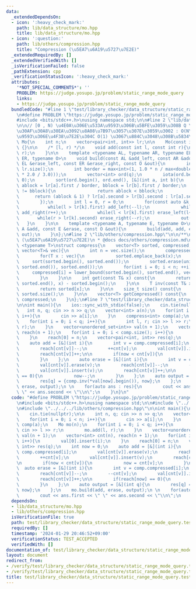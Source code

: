 ```yaml
---
data:
  _extendedDependsOn:
  - icon: ':heavy_check_mark:'
    path: lib/data_structure/mo.hpp
    title: lib/data_structure/mo.hpp
  - icon: ':question:'
    path: lib/others/compression.hpp
    title: "Compression (\u5EA7\u6A19\u5727\u7E2E)"
  _extendedRequiredBy: []
  _extendedVerifiedWith: []
  _isVerificationFailed: false
  _pathExtension: cpp
  _verificationStatusIcon: ':heavy_check_mark:'
  attributes:
    '*NOT_SPECIAL_COMMENTS*': ''
    PROBLEM: https://judge.yosupo.jp/problem/static_range_mode_query
    links:
    - https://judge.yosupo.jp/problem/static_range_mode_query
  bundledCode: "#line 1 \"test/library_checker/data_structure/static_range_mode_query.test.cpp\"\
    \n#define PROBLEM \"https://judge.yosupo.jp/problem/static_range_mode_query\"\n\
    #include <bits/stdc++.h>\nusing namespace std;\n\n#line 2 \"lib/data_structure/mo.hpp\"\
    \n\n// [0 , N) \u4E0A\u306E\u533A\u9593\u306B\u5BFE\u3059\u308B Q \u500B\u306E\
    \u30AF\u30A8\u30EA\u3092\u8A08\u7B97\u3057\u307E\u3059\u3002 : O(N\u221AQ) (\u533A\
    \u9593\u306E\u4F38\u7E2E\u304C O(1) \u3067\u884C\u3048\u308B\u5834\u5408)\nstruct\
    \ Mo{\n    int n;\n    vector<pair<int, int>> lr;\n\n    Mo(const int n) : n(n)\
    \ {}\n\n    /* [l, r) */\n    void add(const int l, const int r){\n        lr.emplace_back(l,\
    \ r);\n    }\n\n    template <typename AL, typename AR, typename EL, typename\
    \ ER, typename O>\n    void build(const AL &add_left, const AR &add_right, const\
    \ EL &erase_left, const ER &erase_right, const O &out){\n        int q = (int)\
    \ lr.size();\n        int border = max<int>(1, 1.0 * n / max<double>(1.0, sqrt(q\
    \ * 2.0 / 3.0)));\n        vector<int> ord(q);\n        iota(ord.begin(), ord.end(),\
    \ 0);\n        sort(ord.begin(), ord.end(), [&](int a, int b){\n            int\
    \ ablock = lr[a].first / border, bblock = lr[b].first / border;\n            if(ablock\
    \ != bblock){\n                return ablock < bblock;\n            }\n      \
    \      return (ablock & 1) ? lr[a].second > lr[b].second : lr[a].second < lr[b].second;\n\
    \        });\n        int l = 0, r = 0;\n        for(const auto &k : ord){\n \
    \           while(l > lr[k].first) add_left(--l);\n            while(r < lr[k].second)\
    \ add_right(r++);\n            while(l < lr[k].first) erase_left(l++);\n     \
    \       while(r > lr[k].second) erase_right(--r);\n            out(k);\n     \
    \   }\n    }\n\n    template <typename A, typename E, typename O>\n    void build(const\
    \ A &add, const E &erase, const O &out){\n        build(add, add, erase, erase,\
    \ out);\n    }\n};\n#line 2 \"lib/others/compression.hpp\"\n\n/**\n * @brief Compression\
    \ (\u5EA7\u6A19\u5727\u7E2E)\n * @docs docs/others/compression.md\n */\n\ntemplate\
    \ <typename T>\nstruct compress{\n    vector<T> sorted, compressed;\n\n    compress(const\
    \ vector<T>& vec){\n        int n = vec.size();\n        compressed.resize(n);\n\
    \        for(T x : vec){\n            sorted.emplace_back(x);\n        }\n   \
    \     sort(sorted.begin(), sorted.end());\n        sorted.erase(unique(sorted.begin(),\
    \ sorted.end()), sorted.end());\n        for(int i = 0; i < n; ++i){\n       \
    \     compressed[i] = lower_bound(sorted.begin(), sorted.end(), vec[i]) - sorted.begin();\n\
    \        }\n    }\n\n    int get(const T& x) const{\n        return lower_bound(sorted.begin(),\
    \ sorted.end(), x) - sorted.begin();\n    }\n\n    T inv(const T& x) const{\n\
    \        return sorted[x];\n    }\n\n    size_t size() const{\n        return\
    \ sorted.size();\n    }\n\n    vector<T> getCompressed() const{\n        return\
    \ compressed;\n    }\n};\n#line 7 \"test/library_checker/data_structure/static_range_mode_query.test.cpp\"\
    \n\nint main(){\n    ios::sync_with_stdio(false);\n    cin.tie(nullptr);\n\n \
    \   int n, q; cin >> n >> q;\n    vector<int> a(n);\n    for(int i = 0; i < n;\
    \ i++){\n        cin >> a[i];\n    }\n    compress<int> comp(a);\n    Mo mo(n);\n\
    \    for(int i = 0; i < q; i++){\n        int l, r; cin >> l >> r;\n        mo.add(l,\
    \ r);\n    }\n    vector<unordered_set<int>> val(n + 1);\n    vector<int> cnt(n),\
    \ reach(n + 1);\n    for(int i = 0; i < comp.size(); i++){\n        val[0].insert(i);\n\
    \    }\n    reach[0] = n;\n    vector<pair<int, int>> res(q);\n    int now = 0;\n\
    \    auto add = [&](int i){\n        int v = comp.compressed[i];\n        val[cnt[v]].erase(v);\n\
    \        reach[cnt[v]]--;\n        ++cnt[v];\n        val[cnt[v]].insert(v);\n\
    \        reach[cnt[v]]++;\n\n        if(now < cnt[v]){\n            now = cnt[v];\n\
    \        }\n    };\n    auto erase = [&](int i){\n        int v = comp.compressed[i];\n\
    \        val[cnt[v]].erase(v);\n        reach[cnt[v]]--;\n        --cnt[v];\n\
    \        val[cnt[v]].insert(v);\n        reach[cnt[v]]++;\n\n        if(reach[now]\
    \ == 0){\n            now--;\n        }\n    };\n    auto output = [&](int q){\n\
    \        res[q] = {comp.inv(*val[now].begin()), now};\n    };\n    mo.build(add,\
    \ erase, output);\n \n    for(auto ans : res){\n        cout << ans.first << \"\
    \ \" << ans.second << \"\\n\";\n    }\n}\n"
  code: "#define PROBLEM \"https://judge.yosupo.jp/problem/static_range_mode_query\"\
    \n#include <bits/stdc++.h>\nusing namespace std;\n\n#include \"../../../lib/data_structure/mo.hpp\"\
    \n#include \"../../../lib/others/compression.hpp\"\n\nint main(){\n    ios::sync_with_stdio(false);\n\
    \    cin.tie(nullptr);\n\n    int n, q; cin >> n >> q;\n    vector<int> a(n);\n\
    \    for(int i = 0; i < n; i++){\n        cin >> a[i];\n    }\n    compress<int>\
    \ comp(a);\n    Mo mo(n);\n    for(int i = 0; i < q; i++){\n        int l, r;\
    \ cin >> l >> r;\n        mo.add(l, r);\n    }\n    vector<unordered_set<int>>\
    \ val(n + 1);\n    vector<int> cnt(n), reach(n + 1);\n    for(int i = 0; i < comp.size();\
    \ i++){\n        val[0].insert(i);\n    }\n    reach[0] = n;\n    vector<pair<int,\
    \ int>> res(q);\n    int now = 0;\n    auto add = [&](int i){\n        int v =\
    \ comp.compressed[i];\n        val[cnt[v]].erase(v);\n        reach[cnt[v]]--;\n\
    \        ++cnt[v];\n        val[cnt[v]].insert(v);\n        reach[cnt[v]]++;\n\
    \n        if(now < cnt[v]){\n            now = cnt[v];\n        }\n    };\n  \
    \  auto erase = [&](int i){\n        int v = comp.compressed[i];\n        val[cnt[v]].erase(v);\n\
    \        reach[cnt[v]]--;\n        --cnt[v];\n        val[cnt[v]].insert(v);\n\
    \        reach[cnt[v]]++;\n\n        if(reach[now] == 0){\n            now--;\n\
    \        }\n    };\n    auto output = [&](int q){\n        res[q] = {comp.inv(*val[now].begin()),\
    \ now};\n    };\n    mo.build(add, erase, output);\n \n    for(auto ans : res){\n\
    \        cout << ans.first << \" \" << ans.second << \"\\n\";\n    }\n}"
  dependsOn:
  - lib/data_structure/mo.hpp
  - lib/others/compression.hpp
  isVerificationFile: true
  path: test/library_checker/data_structure/static_range_mode_query.test.cpp
  requiredBy: []
  timestamp: '2024-01-29 20:46:52+09:00'
  verificationStatus: TEST_ACCEPTED
  verifiedWith: []
documentation_of: test/library_checker/data_structure/static_range_mode_query.test.cpp
layout: document
redirect_from:
- /verify/test/library_checker/data_structure/static_range_mode_query.test.cpp
- /verify/test/library_checker/data_structure/static_range_mode_query.test.cpp.html
title: test/library_checker/data_structure/static_range_mode_query.test.cpp
---
```

